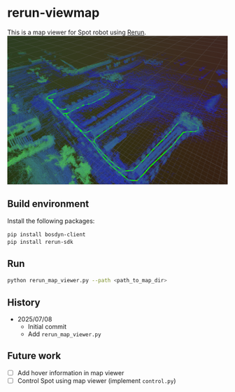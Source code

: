 # rerun-viewmap
This is a map viewer for Spot robot using [Rerun](https://rerun.io/).  
![Rerun Map Viewer](./fig/overview.png)

## Build environment
Install the following packages:
```bash
pip install bosdyn-client
pip install rerun-sdk
```

## Run
```bash
python rerun_map_viewer.py --path <path_to_map_dir>
```

## History
- 2025/07/08
    - Initial commit
    - Add `rerun_map_viewer.py`

## Future work
- [ ] Add hover information in map viewer
- [ ] Control Spot using map viewer (implement `control.py`)